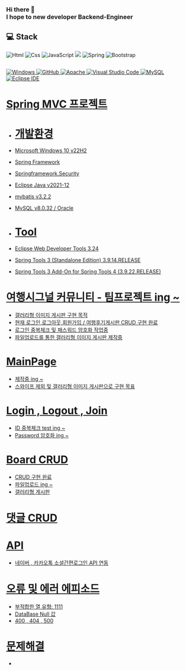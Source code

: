 ### Hi there 👋 </br>I hope to new developer Backend-Engineer

## 💻 Stack 
<img alt="Html" src ="https://img.shields.io/badge/HTML5-E34F26.svg?&style=for-the-badge&logo=HTML5&logoColor=white"/> <img alt="Css" src ="https://img.shields.io/badge/CSS3-1572B6.svg?&style=for-the-badge&logo=CSS3&logoColor=white"/> <img alt="JavaScript" src ="https://img.shields.io/badge/JavaScriipt-F7DF1E.svg?&style=for-the-badge&logo=JavaScript&logoColor=black"/>  <img src="https://img.shields.io/badge/JAVA-007396?style=for-the-badge&logo=java&logoColor=white"> <img alt="Spring" src ="https://img.shields.io/badge/Spring-6DB33F.svg?&style=for-the-badge&logo=Spring Boot&logoColor=white"/> <img alt="Bootstrap" src ="https://img.shields.io/badge/Bootstrap-7952B3.svg?&style=for-the-badge&logo=Bootstrap&logoColor=white"/> 
## 
<a href = "https://github.com/Hun-Se"><img alt="Windows" src ="https://img.shields.io/badge/Windows-0078D6.svg?&style=for-the-badge&logo=Windows&logoColor=white"/>
<a href = "https://github.com/Hun-Se"><img alt="GitHub" src ="https://img.shields.io/badge/GitHub-181717.svg?&style=for-the-badge&logo=GitHub&logoColor=white"/>
<a href = "https://github.com/Hun-Se"><img alt="Apache" src ="https://img.shields.io/badge/Apache-D22128.svg?&style=for-the-badge&logo=Apache&logoColor=white"/>
<a href = "https://github.com/Hun-Se"><img alt="Visual Studio Code" src ="https://img.shields.io/badge/Visual Studio Code-007ACC.svg?&style=for-the-badge&logo=Visual Studio Code&logoColor=white"/> <a href = "https://github.com/Hun-Se"><img alt="MySQL" src ="https://img.shields.io/badge/MySQL-1572B6.svg?&style=for-the-badge&logo=MySQL&logoColor=white"/> <a href = "https://github.com/Hun-Se"><img alt="Eclipse IDE" src ="https://img.shields.io/badge/Eclipse IDE-2C2255.svg?&style=for-the-badge&logo=Eclipse IDE&logoColor=white"/> <a href = "https://github.com/Hun-Se">

# Spring MVC 프로젝트 

- # 개발환경 
- Microsoft Windows 10 v22H2
- Spring Framework 
- Springframework.Security
- Eclipse Java v2021-12
- mybatis v3.2.2
- MySQL v8.0.32 / Oracle

- # Tool
- Eclipse Web Developer Tools 3.24
- Spring Tools 3 (Standalone Edition) 3.9.14.RELEASE
- Spring Tools 3 Add-On for Spring Tools 4 (3.9.22.RELEASE)

# 여행시그널 커뮤니티 - 팀프로젝트 ing ~
  - 갤러리형 이미지 게시판 구현 목적 
  - 현재 로그인,로그아웃,회원가입 / 여행후기게시판 CRUD 구현 완료 
  - 로그인 중복체크 및 패스워드 암호화 작업중 
  - 파일업로드를 통한 갤러리형 이미지 게시판 제작중 

# MainPage
  - 제작중 ing ~
  - 스와이프 제외 및 갤러리형 이미지 게시판으로 구현 목표 

# Login , Logout , Join
  - ID 중복체크 test ing ~
  - Password 암호화 ing ~

# Board CRUD 
  - CRUD 구현 완료 
  - 파일업로드 ing ~ 
  - 갤러리형 게시판 
  
# 댓글 CRUD 

# API 
  - 네이버 , 카카오톡 소셜간편로그인 API 연동 
  
# 오류 및 에러 에피소드 
  - 부적합한 열 유형: 1111
  - DataBase Null 값 
  - 400 , 404 , 500
  
# 문제해결
  - 
